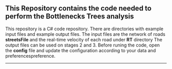 ## This Repository contains the code needed to perform the Bottlenecks Trees analysis

This repository is a C# code repository. 
There are directories with example input files and example output files.
The input files are the network of roads **streetsFile** and the real-time velocity of each road under **RT** directory
The output files can be used on stages 2 and 3.
Before runing the code, open the **config** file and update the configuration according to your data and preferencespreference. 

---
